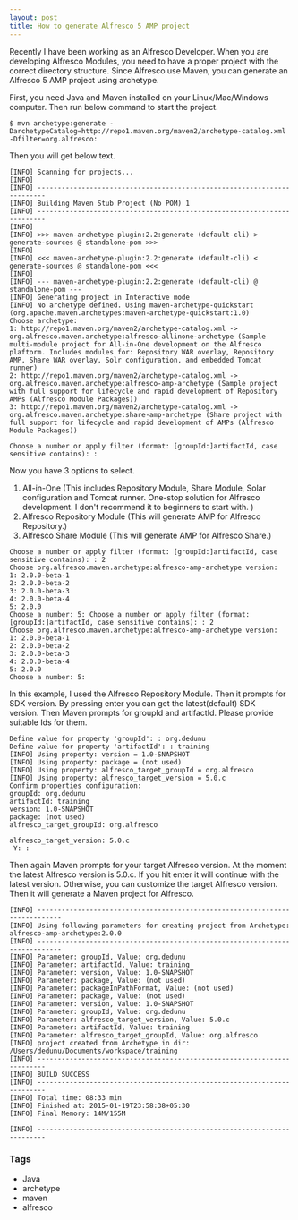 ```yaml
---
layout: post
title: How to generate Alfresco 5 AMP project
---
```


Recently I have been working as an Alfresco Developer. When you are developing Alfresco Modules, you need to have a proper project with the correct directory structure. Since Alfresco use Maven, you can generate an Alfresco 5 AMP project using archetype.

First, you need Java and Maven installed on your Linux/Mac/Windows computer. Then run below command to start the project.

```console
$ mvn archetype:generate -DarchetypeCatalog=http://repo1.maven.org/maven2/archetype-catalog.xml -Dfilter=org.alfresco:
```

Then you will get below text.

```console
[INFO] Scanning for projects...
[INFO]                                                                         
[INFO] ------------------------------------------------------------------------
[INFO] Building Maven Stub Project (No POM) 1
[INFO] ------------------------------------------------------------------------
[INFO] 
[INFO] >>> maven-archetype-plugin:2.2:generate (default-cli) > generate-sources @ standalone-pom >>>
[INFO] 
[INFO] <<< maven-archetype-plugin:2.2:generate (default-cli) < generate-sources @ standalone-pom <<<
[INFO] 
[INFO] --- maven-archetype-plugin:2.2:generate (default-cli) @ standalone-pom ---
[INFO] Generating project in Interactive mode
[INFO] No archetype defined. Using maven-archetype-quickstart (org.apache.maven.archetypes:maven-archetype-quickstart:1.0)
Choose archetype:
1: http://repo1.maven.org/maven2/archetype-catalog.xml -> org.alfresco.maven.archetype:alfresco-allinone-archetype (Sample multi-module project for All-in-One development on the Alfresco plaftorm. Includes modules for: Repository WAR overlay, Repository AMP, Share WAR overlay, Solr configuration, and embedded Tomcat runner)
2: http://repo1.maven.org/maven2/archetype-catalog.xml -> org.alfresco.maven.archetype:alfresco-amp-archetype (Sample project with full support for lifecycle and rapid development of Repository AMPs (Alfresco Module Packages))
3: http://repo1.maven.org/maven2/archetype-catalog.xml -> org.alfresco.maven.archetype:share-amp-archetype (Share project with full support for lifecycle and rapid development of AMPs (Alfresco Module Packages))

Choose a number or apply filter (format: [groupId:]artifactId, case sensitive contains): :
```

Now you have 3 options to select.

1.  All-in-One (This includes Repository Module, Share Module, Solar configuration and Tomcat runner. One-stop solution for Alfresco development. I don't recommend it to beginners to start with. )
2.  Alfresco Repository Module (This will generate AMP for Alfresco Repository.)
3.  Alfresco Share Module (This will generate AMP for Alfresco Share.)

```console
Choose a number or apply filter (format: [groupId:]artifactId, case sensitive contains): : 2
Choose org.alfresco.maven.archetype:alfresco-amp-archetype version: 
1: 2.0.0-beta-1
2: 2.0.0-beta-2
3: 2.0.0-beta-3
4: 2.0.0-beta-4
5: 2.0.0
Choose a number: 5: Choose a number or apply filter (format: [groupId:]artifactId, case sensitive contains): : 2
Choose org.alfresco.maven.archetype:alfresco-amp-archetype version: 
1: 2.0.0-beta-1
2: 2.0.0-beta-2
3: 2.0.0-beta-3
4: 2.0.0-beta-4
5: 2.0.0
Choose a number: 5: 
```

In this example, I used the Alfresco Repository Module. Then it prompts for SDK version. By pressing enter you can get the latest(default) SDK version. Then Maven prompts for groupId and artifactId. Please provide suitable Ids for them.

```console
Define value for property 'groupId': : org.dedunu
Define value for property 'artifactId': : training
[INFO] Using property: version = 1.0-SNAPSHOT
[INFO] Using property: package = (not used)
[INFO] Using property: alfresco_target_groupId = org.alfresco
[INFO] Using property: alfresco_target_version = 5.0.c
Confirm properties configuration:
groupId: org.dedunu
artifactId: training
version: 1.0-SNAPSHOT
package: (not used)
alfresco_target_groupId: org.alfresco

alfresco_target_version: 5.0.c
 Y: : 
```

Then again Maven prompts for your target Alfresco version. At the moment the latest Alfresco version is 5.0.c. If you hit enter it will continue with the latest version. Otherwise, you can customize the target Alfresco version. Then it will generate a Maven project for Alfresco.

```console
[INFO] ----------------------------------------------------------------------------
[INFO] Using following parameters for creating project from Archetype: alfresco-amp-archetype:2.0.0
[INFO] ----------------------------------------------------------------------------
[INFO] Parameter: groupId, Value: org.dedunu
[INFO] Parameter: artifactId, Value: training
[INFO] Parameter: version, Value: 1.0-SNAPSHOT
[INFO] Parameter: package, Value: (not used)
[INFO] Parameter: packageInPathFormat, Value: (not used)
[INFO] Parameter: package, Value: (not used)
[INFO] Parameter: version, Value: 1.0-SNAPSHOT
[INFO] Parameter: groupId, Value: org.dedunu
[INFO] Parameter: alfresco_target_version, Value: 5.0.c
[INFO] Parameter: artifactId, Value: training
[INFO] Parameter: alfresco_target_groupId, Value: org.alfresco
[INFO] project created from Archetype in dir: /Users/dedunu/Documents/workspace/training
[INFO] ------------------------------------------------------------------------
[INFO] BUILD SUCCESS
[INFO] ------------------------------------------------------------------------
[INFO] Total time: 08:33 min
[INFO] Finished at: 2015-01-19T23:58:38+05:30
[INFO] Final Memory: 14M/155M

[INFO] ------------------------------------------------------------------------
```

### Tags

- Java
- archetype
- maven
- alfresco
